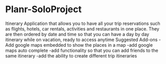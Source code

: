 # Planr-SoloProject

Itinerary Application that allows you to have all your trip reservations such as flights, hotels, car rentals, activities and restaurants in one place. They are then ordered by date and time so that you can have a day by day itinerary while on vacation, ready to access anytime
Suggested Add-ons
-Add google maps embedded to show the places in a map
-add google maps auto complete
-add functionality so that you can add friends to the same itinerary
-add the ability to create different trip itineraries
